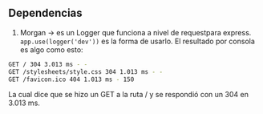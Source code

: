 ## Dependencias
1. Morgan -> es un Logger que funciona a nivel de requestpara express. `app.use(logger('dev'))` es la forma de usarlo.
El resultado por consola es algo como esto:
```bash
GET / 304 3.013 ms - -
GET /stylesheets/style.css 304 1.013 ms - -
GET /favicon.ico 404 1.013 ms - 150
```
La cual dice que se hizo un GET a la ruta / y se respondió con un 304 en 3.013 ms.